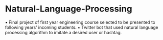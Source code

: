 # Natural-Language-Processing
▪ Final project of first year engineering course selected to be presented to following years’ incoming students.
▪ Twitter bot that used natural language processing algorithm to imitate a desired user or hashtag.
